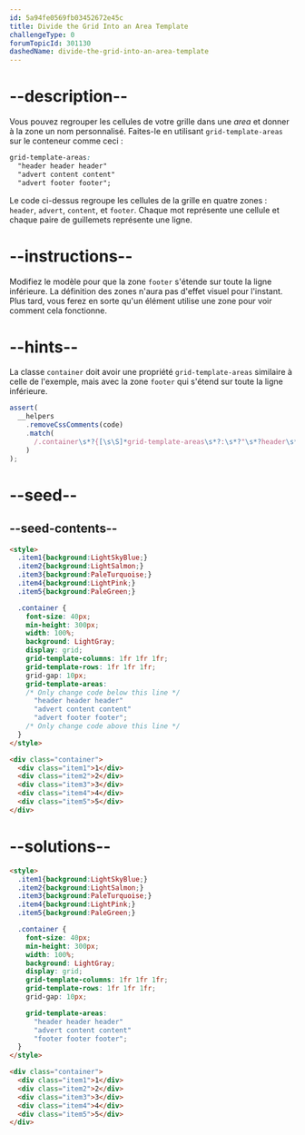 ```yaml
---
id: 5a94fe0569fb03452672e45c
title: Divide the Grid Into an Area Template
challengeType: 0
forumTopicId: 301130
dashedName: divide-the-grid-into-an-area-template
---
```


# --description--

Vous pouvez regrouper les cellules de votre grille dans une <dfn>area</dfn> et donner à la zone un nom personnalisé. Faites-le en utilisant `grid-template-areas` sur le conteneur comme ceci :

```css
grid-template-areas:
  "header header header"
  "advert content content"
  "advert footer footer";
```

Le code ci-dessus regroupe les cellules de la grille en quatre zones : `header`, `advert`, `content`, et `footer`. Chaque mot représente une cellule et chaque paire de guillemets représente une ligne.

# --instructions--

Modifiez le modèle pour que la zone `footer` s'étende sur toute la ligne inférieure. La définition des zones n'aura pas d'effet visuel pour l'instant. Plus tard, vous ferez en sorte qu'un élément utilise une zone pour voir comment cela fonctionne.

# --hints--

La classe `container` doit avoir une propriété `grid-template-areas` similaire à celle de l'exemple, mais avec la zone `footer` qui s'étend sur toute la ligne inférieure.

```js
assert(
  __helpers
    .removeCssComments(code)
    .match(
      /.container\s*?{[\s\S]*grid-template-areas\s*?:\s*?"\s*?header\s*?header\s*?header\s*?"\s*?"\s*?advert\s*?content\s*?content\s*?"\s*?"\s*?footer\s*?footer\s*?footer\s*?"\s*?;[\s\S]*}/gi
    )
);
```

# --seed--

## --seed-contents--

```html
<style>
  .item1{background:LightSkyBlue;}
  .item2{background:LightSalmon;}
  .item3{background:PaleTurquoise;}
  .item4{background:LightPink;}
  .item5{background:PaleGreen;}

  .container {
    font-size: 40px;
    min-height: 300px;
    width: 100%;
    background: LightGray;
    display: grid;
    grid-template-columns: 1fr 1fr 1fr;
    grid-template-rows: 1fr 1fr 1fr;
    grid-gap: 10px;
    grid-template-areas:
    /* Only change code below this line */
      "header header header"
      "advert content content"
      "advert footer footer";
    /* Only change code above this line */
  }
</style>

<div class="container">
  <div class="item1">1</div>
  <div class="item2">2</div>
  <div class="item3">3</div>
  <div class="item4">4</div>
  <div class="item5">5</div>
</div>
```

# --solutions--

```html
<style>
  .item1{background:LightSkyBlue;}
  .item2{background:LightSalmon;}
  .item3{background:PaleTurquoise;}
  .item4{background:LightPink;}
  .item5{background:PaleGreen;}

  .container {
    font-size: 40px;
    min-height: 300px;
    width: 100%;
    background: LightGray;
    display: grid;
    grid-template-columns: 1fr 1fr 1fr;
    grid-template-rows: 1fr 1fr 1fr;
    grid-gap: 10px;

    grid-template-areas:
      "header header header"
      "advert content content"
      "footer footer footer";
  }
</style>

<div class="container">
  <div class="item1">1</div>
  <div class="item2">2</div>
  <div class="item3">3</div>
  <div class="item4">4</div>
  <div class="item5">5</div>
</div>
```
